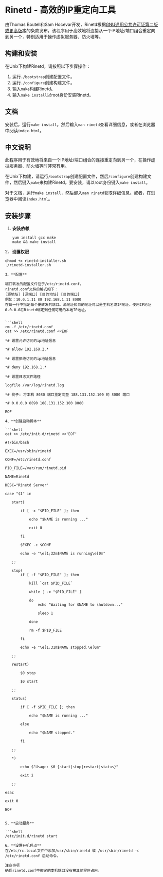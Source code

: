# Rinetd - 高效的IP重定向工具

由Thomas Boutell和Sam Hocevar开发，Rinetd根据[GNU通用公共许可证第二版或更高版本](https://www.gnu.org/licenses/gpl-2.0.html)的条款发布。该程序用于高效地将连接从一个IP地址/端口组合重定向到另一个，特别适用于操作虚拟服务器、防火墙等。

## 构建和安装

在Unix下构建Rinetd，请按照以下步骤操作：

1. 运行`./bootstrap`创建配置文件。
2. 运行`./configure`创建构建文件。
3. 输入`make`构建Rinetd。
4. 输入`make install`以root身份安装Rinetd。

## 文档

安装后，运行`make install`，然后输入`man rinetd`查看详细信息，或者在浏览器中阅读`index.html`。

## 中文说明

此程序用于有效地将来自一个IP地址/端口组合的连接重定向到另一个，在操作虚拟服务器、防火墙等时非常有用。

在Unix下构建，请运行`/bootstrap`创建配置文件，然后`/configure`创建构建文件，然后键入`make`来构建Rinetd。要安装，请以root身份键入`make install`。

对于文档，运行`make install`，然后键入`man rinetd`获取详细信息。或者，在浏览器中阅读`index.html`。

## 安装步骤

1. **安装依赖**
   ```shell
   yum install gcc make
   make && make install
   
2、**设置权限**

 ```shell
chmod +x rinetd-installer.sh
./rinetd-installer.sh

3、**配置**

端口转发的配置文件位于/etc/rinetd.conf。
rinetd.conf文件的格式如下：
[源地址] [源端口] [目的地址] [目的端口]
例如：10.0.1.11 80 192.168.1.11 8080
在每一行中指定每个要转发的端口。源地址和目的地址可以是主机名或IP地址。使用IP地址0.0.0.0将Rinetd绑定到任何可用的本地IP地址。


 ```shell
rm -f /etc/rinetd.conf
cat >> /etc/rinetd.conf <<EOF

*# 设置允许访问的ip地址信息

*# allow 192.168.2.*

*# 设置拒绝访问的ip地址信息

*# deny 192.168.1.*

*# 设置日志文件路径

logfile /var/log/rinetd.log

*# 例子: 将本机 8080 端口重定向至 188.131.152.100 的 8080 端口

*# 0.0.0.0 8090 188.131.152.100 8080

EOF

4、**创建启动脚本**

 ```shell
cat >> /etc/init.d/rinetd <<'EOF'

#!/bin/bash

EXEC=/usr/sbin/rinetd

CONF=/etc/rinetd.conf

PID_FILE=/var/run/rinetd.pid

NAME=Rinetd

DESC="Rinetd Server"

case "$1" in

    start)
    
        if [ -x "$PID_FILE" ]; then
        
            echo "$NAME is running ..."
            
            exit 0
            
        fi

        $EXEC -c $CONF

        echo -e "\e[1;32m$NAME is running\e[0m"
        
    ;;
    
    stop)
        if [ -f "$PID_FILE" ]; then
        
            kill `cat $PID_FILE`

            while [ -x "$PID_FILE" ]
            
            do
                echo "Waiting for $NAME to shutdown..."  
                
                sleep 1
                
            done

            rm -f $PID_FILE
            
        fi

        echo -e "\e[1;31m$NAME stopped.\e[0m"
        
    ;;
    
    restart)
    
        $0 stop
        
        $0 start
        
    ;;
    
    status)
    
        if [ -f $PID_FILE ]; then
        
            echo "$NAME is running ..."
            
        else
        
            echo "$NAME stopped."
            
        fi
        
    ;;
    
    *)
    
        echo $"Usage: $0 {start|stop|restart|status}"
        
        exit 2
        
    ;;
    
esac

exit 0

EOF


5、**启动服务**

 ```shell
/etc/init.d/rinetd start

6、**设置开机启动**
在/etc/rc.local文件中添加/usr/sbin/rinetd 或 /usr/sbin/rinetd -c /etc/rinetd.conf 启动命令。

注意事项
确保rinetd.conf中绑定的本机端口没有被其他程序占用。
